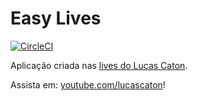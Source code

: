 # Easy Lives

[![CircleCI](https://circleci.com/gh/lucascaton/easy-lives.svg?style=svg)](https://circleci.com/gh/lucascaton/easy-lives)

Aplicação criada nas [lives do Lucas Caton](https://www.lucascaton.com.br/lives).

Assista em: [youtube.com/lucascaton](https://www.youtube.com/lucascaton?sub_confirmation=1)!